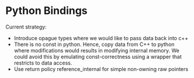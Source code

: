 # Python Bindings

Current strategy:

- Introduce opague types where we would like to pass data back into c++
- There is no const in python. Hence, copy data from C++ to python where modifications would results in modifying internal memory.
We could avoid this by emulating const-correctness using a wrapper that restricts to data access.
- Use return policy reference_internal for simple non-owning raw pointers